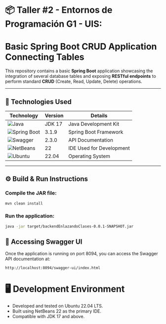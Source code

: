 # 📦 Taller #2 - Entornos de Programación G1 - UIS: 
# Basic Spring Boot CRUD Application Connecting Tables

This repository contains a basic **Spring Boot** application showcasing the integration of several database tables and exposing **RESTful endpoints** to perform standard **CRUD** (Create, Read, Update, Delete) operations.

---

## 🧰 Technologies Used

| Technology      | Version    | Details                                   |
|-----------------|------------|-------------------------------------------|
| ![Java](https://img.shields.io/badge/Java-17-blue?logo=java)            | JDK 17     | Java Development Kit                     |
| ![Spring Boot](https://img.shields.io/badge/Spring%20Boot-3.1.9-brightgreen?logo=springboot) | 3.1.9      | Spring Boot Framework                    |
| ![Swagger](https://img.shields.io/badge/Swagger-2.3.0-yellowgreen?logo=swagger)        | 2.3.0      | API Documentation                        |
| ![NetBeans](https://img.shields.io/badge/NetBeans-22-lightgrey?logo=apache-netbeans-ide)   | 22         | IDE Used for Development                 |
| ![Ubuntu](https://img.shields.io/badge/Ubuntu-22.04-orange?logo=ubuntu)        | 22.04      | Operating System                         |

---

## ⚙️ Build & Run Instructions

### Compile the JAR file:
```bash
mvn clean install
```

### Run the application:
```bash
java -jar target/backendEnlazandoClases-0.0.1-SNAPSHOT.jar 
```

## 📖 Accessing Swagger UI
Once the application is running on port 8094, you can access the Swagger API documentation at:
```bash
http://localhost:8094/swagger-ui/index.html
```

# 🖥️ Development Environment
- Developed and tested on Ubuntu 22.04 LTS.
- Built using NetBeans 22 as the primary IDE.
- Compatible with JDK 17 and above.
